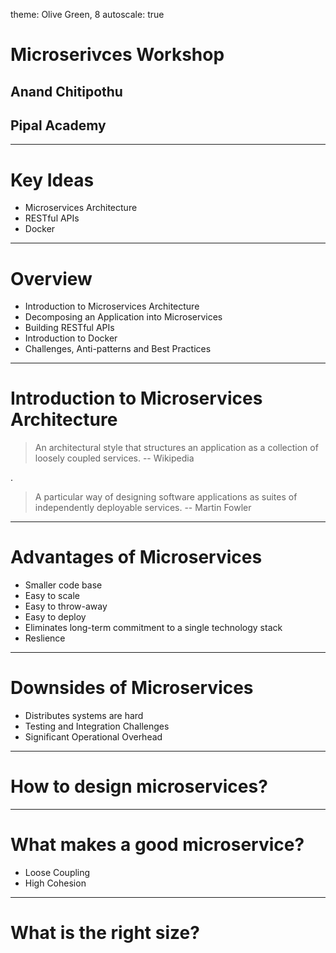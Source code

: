 theme: Olive Green, 8
autoscale: true

# Microserivces Workshop
## Anand Chitipothu
## Pipal Academy

---

# Key Ideas

* Microservices Architecture
* RESTful APIs
* Docker

---

# Overview

* Introduction to Microservices Architecture
* Decomposing an Application into Microservices
* Building RESTful APIs
* Introduction to Docker
* Challenges, Anti-patterns and Best Practices

---

# Introduction to Microservices Architecture

> An architectural style that structures an application as a collection of loosely coupled services. 
-- Wikipedia

.      
> A particular way of designing software applications as suites of independently deployable services.
-- Martin Fowler

---

# Advantages of Microservices

* Smaller code base
* Easy to scale
* Easy to throw-away
* Easy to deploy
* Eliminates long-term commitment to a single technology stack
* Reslience

---

# Downsides of Microservices

* Distributes systems are hard
* Testing and Integration Challenges
* Significant Operational Overhead

---

# How to design microservices?

---

# What makes a good microservice?

- Loose Coupling
- High Cohesion

---

# What is the right size?

